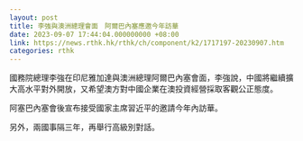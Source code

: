 ```yaml
---
layout: post
title: 李強與澳洲總理會面　阿爾巴內塞應邀今年訪華
date: 2023-09-07 17:44:04.000000000 +08:00
link: https://news.rthk.hk/rthk/ch/component/k2/1717197-20230907.htm
categories: rthk
---
```


國務院總理李強在印尼雅加達與澳洲總理阿爾巴內塞會面，李強說，中國將繼續擴大高水平對外開放，又希望澳方對中國企業在澳投資經營採取客觀公正態度。

阿塞巴內塞會後宣布接受國家主席習近平的邀請今年內訪華。

另外，兩國事隔三年，再舉行高級別對話。
